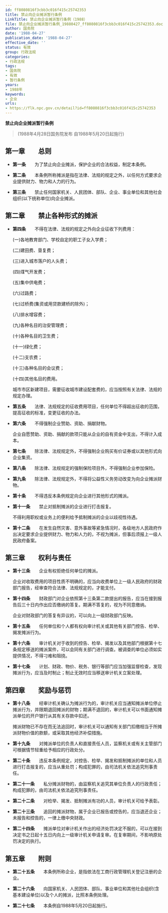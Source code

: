 ```yaml
---
id: ff8080816f3cbb3c016f415c25742353
title: 禁止向企业摊派暂行条例
LinkTitle: 禁止向企业摊派暂行条例（1988）
file: 禁止向企业摊派暂行条例_19880427_ff8080816f3cbb3c016f415c25742353.docx
author: 国务院
date: '1988-04-27'
publication_date: '1988-04-27'
effective_date: ''
status: 有效
group: 行政法规
categories:
- 行政法规
tags:
- 国务院
- 有效
- 暂行条例
years:
- 1988年
keywords:
- 企业
urls:
- https://flk.npc.gov.cn/detail?id=ff8080816f3cbb3c016f415c25742353
---
```


**禁止向企业摊派暂行条例**

> (1988年4月28日国务院发布 自1988年5月20日起施行)

## 第一章　　总则

- **第一条**　　为了禁止向企业摊派，保护企业的合法权益，制定本条例。

- **第二条**　　本条例所称摊派是指在法律、法规的规定之外，以任何方式要求企业提供财力、物力和人力的行为。

- **第三条**　　禁止任何国家机关、人民团体、部队、企业、事业单位和其他社会组织(以下统称单位)向企业摊派。

## 第二章　　禁止各种形式的摊派

- **第四条**　　不得在法律、法规的规定之外向企业征收下列费用：

  (一)各地教育部门、学校自定的职工子女入学费；

  (二)建田费、垦复费；

  (三)进入城市落户的人头费；

  (四)煤气开发费；

  (五)集中供电费；

  (六)过路费；

  (七)过桥费(集资或用贷款建桥的除外)；

  (八)排水增容费；

  (九)各种名目的治安管理费；

  (十)各种名目的卫生费；

  (十一)绿化费；

  (十二)支农费；

  (十三)各种名目的会议费；

  (十四)其他名目的费用。

  城市市区新建项目，需要征收城市建设配套费的，应当按照有关法律、法规的规定办理。

- **第五条**　　法律、法规规定的征收费用项目，任何单位不得超出征收的范围，提高征收的标准，变更征收的办法。

- **第六条**　　不得强制企业赞助、资助、捐献财物。

  企业自愿赞助、资助、捐献的款项只能从企业的自有资金中支出，不得计入成本。

- **第七条**　　除法律、法规规定外，不得强制企业购买有价证券或以其他形式向企业集资。

- **第八条**　　除法律、法规规定的强制保险项目外，不得强制企业参加保险。

- **第九条**　　除法律、法规规定外，不得将公益性义务劳动改变为向企业摊派财物。

- **第十条**　　不得违反本条例规定向企业进行其他形式的摊派。

- **第十一条**　　禁止对抵制摊派的企业进行打击报复。

  不得利用职权或业务上的便利给予抵制摊派的企业以歧视性待遇。

- **第十二条**　　在发生自然灾害、意外事故等紧急情况时，各级地方人民政府作出决定要求企业提供财力、物力和人力的，不视为摊派，但事后须报上一级人民政府备案。

## 第三章　　权利与责任

- **第十三条**　　企业有权拒绝任何单位的摊派。

  企业对收取费用的项目性质不明确的，应当向收费单位上一级人民政府的财政部门报告，经审查符合法律、法规规定的，才能支付。

- **第十四条**　　财政部门对企业依照第十三条第二款提出的报告，应当在接到报告后三十日内作出应否缴纳的答复。期满不答复的，视为不同意缴纳。

  企业对财政部门的答复有异议的，可以向上一级财政部门反映。

- **第十五条**　　任何单位和个人都有权向审计机关或其他有关部门控告、检举、揭发摊派行为。

- **第十六条**　　审计机关对于收到的控告、检举、揭发以及其他部门根据第十七条规定移送的摊派案件，可以会同有关部门进行调查。被调查的单位必须如实提供情况，不得刁难和阻挠。

- **第十七条**　　计划、财政、物价、税务、银行等部门应当加强监督检查，发现摊派行为，应当及时制止；制止无效时应当移送审计机关立案处理。

## 第四章　　奖励与惩罚

- **第十八条**　　经审计机关确认为摊派行为的，审计机关应当通知摊派单位停止摊派行为，并限期退回摊派的财物；期满不退回的，审计机关可以书面通知摊派单位的开户银行从其有关存款中扣还。

  摊派财物已不存在而无法追回时，审计机关可以通知有关部门扣缴相当于所摊派财物价值的款额，或采取其他经济补偿措施。

- **第十九条**　　对摊派单位的负责人和直接责任人员，监察机关或有关主管部门可根据情节轻重给予相应的行政处分。

- **第二十条**　　违反本条例规定，对控告、检举、揭发和抵制摊派的单位和人员进行打击报复的，应当从重处罚；构成犯罪的，由司法机关依法追究刑事责任。

- **第二十一条**　　私分摊派财物的，由监察机关追究其单位负责人的行政责任；构成犯罪的，由司法机关依法追究刑事责任。

- **第二十二条**　　对检举、揭发、抵制摊派有功的人员，审计机关可给予表彰。

- **第二十三条**　　追回的摊派财物，属于企业已报告或控告的，应当退还企业；未报告和控告的，一律上缴中央财政。

- **第二十四条**　　摊派单位对审计机关作出的经济处罚决定不服的，可以在接到决定书之日起十五日内向上一级审计机关申请复审。在复审期间，不影响原处罚决定的执行。

## 第五章　　附则

- **第二十五条**　　本条例所称企业，是指依法在工商行政管理机关登记注册的企业。

- **第二十六条**　　向国家机关、人民团体、部队、事业单位和其他社会组织(含基本建设单位)以及个人的摊派，比照本条例处理。

- **第二十七条**　　本条例自1988年5月20日起施行。
